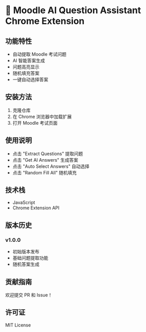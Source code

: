 # 🤖 Moodle AI Question Assistant Chrome Extension

## 功能特性

- 自动提取 Moodle 考试问题
- AI 智能答案生成
- 问题高亮显示
- 随机填充答案
- 一键自动选择答案

## 安装方法

1. 克隆仓库
2. 在 Chrome 浏览器中加载扩展
3. 打开 Moodle 考试页面

## 使用说明

- 点击 "Extract Questions" 提取问题
- 点击 "Get AI Answers" 生成答案
- 点击 "Auto Select Answers" 自动选择
- 点击 "Random Fill All" 随机填充

## 技术栈

- JavaScript
- Chrome Extension API

## 版本历史

### v1.0.0
- 初始版本发布
- 基础问题提取功能
- 随机答案生成

## 贡献指南

欢迎提交 PR 和 Issue！

## 许可证

MIT License
